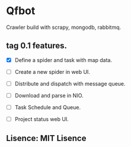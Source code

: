 # Qfbot


Crawler build with scrapy, mongodb, rabbitmq.


## tag 0.1 features.

- [x] Define a spider and task with map data.
- [ ] Create a new spider in web UI.
- [ ] Distribute and dispatch with message queue.
- [ ] Download and parse in NIO.
- [ ] Task Schedule and Queue.
- [ ] Project status web UI.


## Lisence: MIT Lisence
